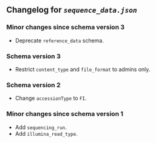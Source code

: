 ## Changelog for *`sequence_data.json`*

### Minor changes since schema version 3

* Deprecate `reference_data` schema.

### Schema version 3

* Restrict `content_type` and `file_format` to admins only.

### Schema version 2

* Change `accessionType` to `FI`.

### Minor changes since schema version 1
* Add `sequencing_run`.
* Add `illumina_read_type`.
